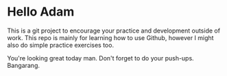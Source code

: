 # Hello Adam
This is a git project to encourage your practice and development outside of work. This repo is mainly for learning how to use Github, however I might also do simple practice exercises too.


You're looking great today man. Don't forget to do your push-ups.
Bangarang.
